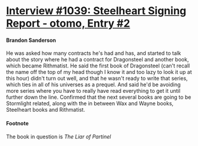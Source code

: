 # [Interview #1039: Steelheart Signing Report - otomo, Entry #2](https://www.theoryland.com/intvmain.php?i=1039#2)

#### Brandon Sanderson

He was asked how many contracts he's had and has, and started to talk about the story where he had a contract for Dragonsteel and another book, which became Rithmatist. He said the first book of Dragonsteel (can't recall the name off the top of my head though I know it and too lazy to look it up at this hour) didn't turn out well, and that he wasn't ready to write that series, which ties in all of his universes as a prequel. And said he'd be avoiding more series where you have to really have read everything to get it until further down the line. Confirmed that the next several books are going to be Stormlight related, along with the in between Wax and Wayne books, Steelheart books and Rithmatist.

#### Footnote

The book in question is
*The Liar of Partinel*

